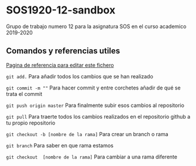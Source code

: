 # SOS1920-12-sandbox
Grupo de trabajo numero 12 para la asignatura SOS en el curso academico 2019-2020

## Comandos y referencias utiles

[Pagina de referencia para editar este fichero](https://guides.github.com/features/mastering-markdown/)


`git add.` Para añadir todos los cambios que se han realizado

`git commit -m ""` Para hacer commit y entre corchetes añadir de qué se trata el commit

`git push origin master` Para finalmente subir esos cambios al repositorio

`git pull` Para traerte todos los cambios realizados en el repositorio github a tu propio repositorio

`git checkout -b [nombre de la rama]` Para crear un branch o rama 

`git branch` Para saber en que rama estamos 

`git checkout  [nombre de la rama]` Para cambiar a una rama diferente 